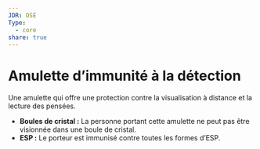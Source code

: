 ```yaml
---
JDR: OSE
Type:
  - core
share: true
---
```

# Amulette d’immunité à la détection

Une amulette qui offre une protection contre la visualisation à distance et la lecture des pensées.

- **Boules de cristal :** La personne portant cette amulette ne peut pas être visionnée dans une boule de cristal.
- **ESP :** Le porteur est immunisé contre toutes les formes d’ESP.